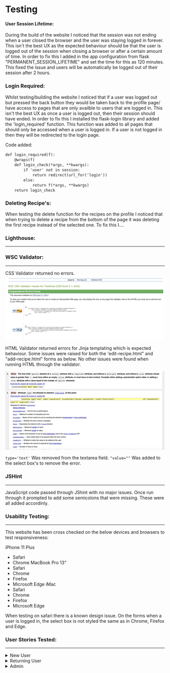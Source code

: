 # Testing

#### User Session Lifetime:

During the build of the website I noticed that the session was not ending when a user closed the browser and the user was staying logged in forever. This isn't the best UX as the expected behaviour should be that the user is logged out of the session when closing a browser or after a certain amount of time. In order to fix this I added in the app configuration from flask "PERMANENT_SESSION_LIFETIME" and set the time for this as 120 minutes. This fixed the issue and users will be automatically be logged out of their session after 2 hours. 

### Login Required:

Whilst testing/building the website I noticed that if a user was logged out but pressed the back button they would be taken back to the profile page/ have access to pages that are only availble to users that are logged in. This isn't the best UX as once a user is logged out, then their session should have ended. In order to fix this I installed the flask-login library and added the 'login_required' function. This function was added to all pages that should only be accessed when a user is logged in. If a user is not logged in then they will be redirected to the login page. 

Code added: 
```
def login_required(f):
    @wraps(f)
    def login_check(*args, **kwargs):
        if 'user' not in session:
            return redirect(url_for('login'))
        else:
            return f(*args, **kwargs)
    return login_check
```

### Deleting Recipe's:

When testing the delete function for the recipes on the profile I noticed that when trying to delete a recipe from the bottom of the page it was deleting the first recipe instead of the selected one. To fix this I....

### Lighthouse:
---


### WSC Validator:
---

CSS Validator returned no errors.
![WSC CSS Validator](/docs/testing/eating-vegan-wsc-css-validator.jpg)

HTML Validator returned errors for Jinja templating which is expected behaviour. Some issues were raised for both the 'edit-recipe.html" and "add-recipe.html" forms as below. No other issues were found when running HTML through the validator.

![WSC Form errors](/docs/testing/eating-vegan-wsc-html-validator-issues.jpg)

```type='text'``` Was removed from the textarea field. 
```"value=""``` Was added to the select box's to remove the error.

### JSHint
---

JavaScript code passed through JShint with no major issues. Once run through it prompted to add some semicolons that were missing. These were all added accordinly.

### Usability Testing:
---

This website has been cross checked on the below devices and browsers to test responsiveness:

iPhone 11 Plus
  - Safari
  - Chrome
MacBook Pro 13" 
 - Safari
 - Chrome
 - Firefox
 - Microsoft Edge
iMac
 - Safari
 - Chrome
 - Firefox
 - Microsoft Edge

When testing on safari there is a known design issue. 
On the forms when a user is logged in, the select box is not styled the same as in Chrome, Firefox and Edge. 


### User Stories Tested:
---

<details><summary>New User</summary>
<p>

As a user I would like to be able to login to my account.

<video width="300" height="200" controls>
  <source src="/docs/testing/login-screen-recording.mov" type="video/mp">
Your browser does not support the video tag.
</video>

- As a user I would like to be able to log out of my account.
- As a user I would like to be able to view my profile.
- As a user I would like to be able to edit or remove recipes that I have created.
- As a user I would like to be able to view all recipes in one place.
- As a user I would like to be able to create new recipes.
- As a user I would like to be able to sign up for the newsletter.
- As a user I would like to be able to update my account details.
- As a user I would like to be able to delete my account.
- As a user I would like to flick through the different meal types.
- As a user I would like to be able to search through all recipes.
- As a user I dont want to have all naviagtion links when not applicable.

</p>

</details>

<details><summary>Returning User</summary>
<p>

- As a new user I would like to be able to register an account.
- As a new user I would like to be able to sign up for the newsletter.
- As a new user I would like to be able to understand what the website is.
- As a new user 

</details>

<details><summary>Admin</summary>
<p>

- As an admin I would like to be able to edit any recipe.
- As an admin I would like the option to delete any recipes incase they don't meet the guidelines.
- As an admin I would like to be able to delete users if needed. 
</p>

</details>

